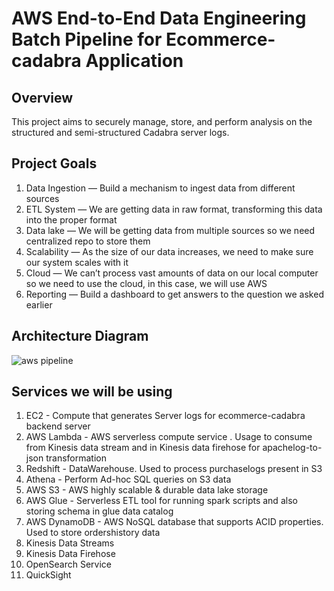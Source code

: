 <h1>AWS End-to-End Data Engineering Batch Pipeline for Ecommerce-cadabra Application</h1>

<h2>Overview</h2>
This project aims to securely manage, store, and perform analysis on the structured and semi-structured Cadabra server logs. 

## Project Goals
1. Data Ingestion — Build a mechanism to ingest data from different sources
2. ETL System — We are getting data in raw format, transforming this data into the proper format
3. Data lake — We will be getting data from multiple sources so we need centralized repo to store them
4. Scalability — As the size of our data increases, we need to make sure our system scales with it
5. Cloud — We can’t process vast amounts of data on our local computer so we need to use the cloud, in this case, we will use AWS
6. Reporting — Build a dashboard to get answers to the question we asked earlier

<h2>Architecture Diagram</h2>

![aws pipeline](https://github.com/Dipeshgandhi131/Bigdata_projects/assets/91051383/0d396f1c-512f-4341-9b09-ff6658cb7eb0)

## Services we will be using
1. EC2 - Compute that generates Server logs for ecommerce-cadabra backend server
2. AWS Lambda - AWS serverless compute service . Usage to consume from Kinesis data stream and in Kinesis data firehose for apachelog-to-json transformation
3. Redshift - DataWarehouse. Used to process purchaselogs present in S3
4. Athena - Perform Ad-hoc SQL queries on S3 data
5. AWS S3 - AWS highly scalable & durable data lake storage
6. AWS Glue - Serverless ETL tool for running spark scripts and also storing schema in glue data catalog
7. AWS DynamoDB - AWS NoSQL database that supports ACID properties. Used to store ordershistory data
8. Kinesis Data Streams
9. Kinesis Data Firehose
10. OpenSearch Service
11. QuickSight

